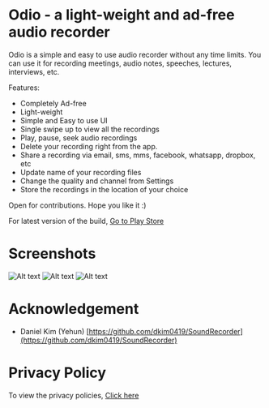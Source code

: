 # Odio - a light-weight and ad-free audio recorder

Odio is a simple and easy to use audio recorder without any time limits. You can use it for recording meetings, audio notes, speeches, lectures, interviews, etc.

Features:
- Completely Ad-free
- Light-weight
- Simple and Easy to use UI
- Single swipe up to view all the recordings
- Play, pause, seek audio recordings
- Delete your recording right from the app.
- Share a recording via email, sms, mms, facebook, whatsapp, dropbox, etc
- Update name of your recording files
- Change the quality and channel from Settings
- Store the recordings in the location of your choice

Open for contributions. Hope you like it :)

For latest version of the build, [Go to Play Store](https://play.google.com/store/apps/details?id=com.odio.adfree)


# Screenshots

![Alt text](https://github.com/gbatra24/Odio/blob/master/Screenshots/2.png?raw=false)
![Alt text](https://github.com/gbatra24/Odio/blob/master/Screenshots/3.png?raw=false)
![Alt text](https://github.com/gbatra24/Odio/blob/master/Screenshots/1.png?raw=false)

# Acknowledgement
- Daniel Kim (Yehun) [https://github.com/dkim0419/SoundRecorder](https://github.com/dkim0419/SoundRecorder)

# Privacy Policy
To view the privacy policies, [Click here](https://sites.google.com/view/odioprivacypolicy/home)
